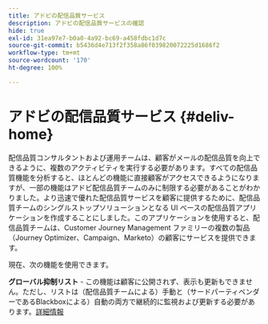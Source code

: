 ```yaml
---
title: アドビの配信品質サービス
description: アドビの配信品質サービスの確認
hide: true
exl-id: 31ea97e7-b0a0-4a92-bc69-a458fdbc1d7c
source-git-commit: b5436d4e713f2f358a86f039820072225d1686f2
workflow-type: tm+mt
source-wordcount: '170'
ht-degree: 100%

---
```


# アドビの配信品質サービス {#deliv-home}

配信品質コンサルタントおよび運用チームは、顧客がメールの配信品質を向上できるように、複数のアクティビティを実行する必要があります。すべての配信品質機能を分析すると、ほとんどの機能に直接顧客がアクセスできるようになりますが、一部の機能はアドビ配信品質チームのみに制限する必要があることがわかりました。より迅速で優れた配信品質サービスを顧客に提供するために、配信品質チームのシングルストップソリューションとなる UI ベースの配信品質アプリケーションを作成することにしました。このアプリケーションを使用すると、配信品質チームは、Customer Journey Management ファミリーの複数の製品（Journey Optimizer、Campaign、Marketo）の顧客にサービスを提供できます。

現在、次の機能を使用できます。

**グローバル抑制リスト** - この機能は顧客に公開されず、表示も更新もできません。ただし、リストは（配信品質チームによる）手動と（サードパーティベンダーであるBlackboxによる）自動の両方で継続的に監視および更新する必要があります。[詳細情報](global-suppression-list.md)
